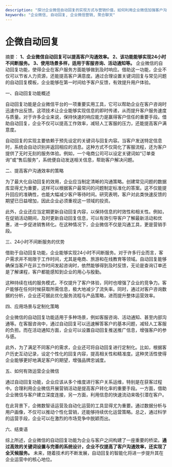 ```yaml
---
description: "探讨企业微信自动回复的实现方式与营销价值，如何利用企业微信加强客户沟通和管理。"
keywords: "企业微信, 自动回复, 企业微信营销, 聚合聊天"
---
```

# 企微自动回复

摘要： **1、企业微信自动回复可以提高客户沟通效率。 2、该功能能够实现24小时不间断服务。 3、使用场景多样，适用于客服咨询、活动通知等。** 企业微信的自动回复功能，使得企业在客户服务方面能够做到及时响应。借助这一功能，企业不仅可以节省人力资源，还能提高客户满意度。通过合理设置关键词回复与常见问题的自动回复模板，企业能够在第一时间给予客户反馈，有效提升用户体验。

一、自动回复功能概述

自动回复功能是企业微信平台的一项重要实用工具，它可以帮助企业在客户咨询时迅速作出反馈。这项技术让企业能够实现信息的即时传递，从而提升客户服务速度与质量。对于许多企业来说，保持快速的响应能力是赢得客户信任的重要手段。借助自动回复，企业不仅可以提高工作效率，减轻人工客服的压力，还能提高客户满意度。

自动回复的实现主要依赖于预先设定的关键词与回复内容。当客户发送特定信息时，系统会自动识别并返回相应的消息。这种方式不仅简化了客服流程，还为客户提供了无时无刻的服务体验。例如，一个电商公司可以设定关键词如“订单查询”或“售后服务”，系统便自动发送相关信息，帮助客户解决问题。

二、提高客户沟通效率的策略

为了最大化自动回复的效用，企业应当制定清晰的沟通策略。创建常见问题的数据库显得尤为重要，这样可以根据客户最常问的问题制定标准化的答案。这不仅能提升回应的准确性，也能大幅减少客户等待时间。研究表明，客户对此类快速反馈的期望已日益增加，因此企业必须重视这一领域的投资。

此外，企业还应当定期更新自动回复内容，以保持信息的时效性和相关性。例如，在促销活动期间，及时更新自动回复信息，可以有效引导客户了解最新活动和优惠，进一步促进销售转化。在这种情况下，企业微信不仅是沟通工具，更是营销手段。

三、24小时不间断服务的优势

借助于自动回复功能，企业能够实现24小时不间断服务。对于许多行业而言，客户需求并不局限于工作时间，尤其是电商、旅游和在线教育等领域。自动回复能够确保当客户在非工作时间发起咨询时，依然能够得到及时反馈，无论是查询订单还是了解课程，客户都能感知到企业的用心与殷勤。

这种持续在线的服务模式，不仅提升了客户体验，同时也增强了企业的竞争力。客户能够在任何时候获取所需信息，极大地减少了流失率。同时，通过对客户咨询数据的分析，企业还可据此优化服务流程与产品策略，进而提升整体运营效率。

四、应用场景与定制化策略

企业微信的自动回复功能适用于多种场景，例如客服咨询、活动通知、甚至内部沟通等。在客服咨询中，通过自动回复可以迅速解答客户的基本问题，减轻人工客服的负担。而在活动通知方面，企业可以设置自动回复推送推广信息，增强客户的参与感。

此外，为了满足不同客户的需求，企业还可将自动回复进行定制化。比如，根据客户历史互动记录，设定个性化的回复内容，提高相关性和精准度。这种灵活性使得企业能够更好地满足客户的期望，增强品牌忠诚度。

五、如何有效运营企业微信

通过自动回复功能，企业应该从多个维度进行客户关系运维，特别是在获客过程中。合理利用企业微信开展营销活动是提高客户转化率的重要手段。一方面，借助企业微信与客户建立深度连接，另一方面，利用信息的快速流动来吸引潜在客户。

在此背景下，企微数智话运营及自动化运营的工具显得尤为重要。通过数据分析与用户画像，不仅可以推动个性化营销，还能够持续优化运营策略。总之，通过科学的运营手段，企业可以在激烈的市场竞争中脱颖而出。

六、结束语

综上所述，企业微信的自动回复功能为企业与客户之间构建了一座重要的桥梁。**通过高效的关键词设置与完善的系统设计，企业不仅提高了客户沟通效率，还实现了全天候服务。** 未来，随着技术的不断发展，自动回复的智能化将进一步提升其在企业运营中的核心地位。
